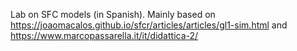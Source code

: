 Lab on SFC models (in Spanish). Mainly based on https://joaomacalos.github.io/sfcr/articles/articles/gl1-sim.html and https://www.marcopassarella.it/it/didattica-2/
